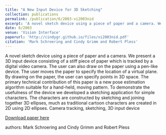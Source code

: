 ```yaml
---
title: "A New Input Device for 3D Sketching"
collection: publications
permalink: /publication/6/2003-vi2003nid
excerpt: 'A novel sketch device using a piece of paper and a camera. We present a 3D input device consisting of a stiff piece of paper which is tracked by a digital video camera. The user can also draw on the paper using a pen-like device. The user moves the paper to specify the location of a virtual plane. By drawing on the paper,  the user can specify points in 3D space. The primary technical contribution of this paper is a new pose estimation algorithm suitable for a hand-held,  moving pattern. To demonstrate the usefulness of the device we developed a sketching application for simple characters. The characters are constructed by sketching and joining together 3D ellipses,  much as traditional cartoon characters are created in 2D using 2D ellipses.  Camera tracking,  sketching,  3D input device, '
date: 6/2003
venue: 'Vision Interface'
paperurl: 'http://cindygr.github.io/files/vi2003nid.pdf'
citation: 'Mark Schroering and Cindy Grimm and Robert Pless'
---
```

A novel sketch device using a piece of paper and a camera. We present a 3D input device consisting of a stiff piece of paper which is tracked by a digital video camera. The user can also draw on the paper using a pen-like device. The user moves the paper to specify the location of a virtual plane. By drawing on the paper,  the user can specify points in 3D space. The primary technical contribution of this paper is a new pose estimation algorithm suitable for a hand-held,  moving pattern. To demonstrate the usefulness of the device we developed a sketching application for simple characters. The characters are constructed by sketching and joining together 3D ellipses,  much as traditional cartoon characters are created in 2D using 2D ellipses.  Camera tracking,  sketching,  3D input device

[Download paper here](http://cindygr.github.io/files/vi2003nid.pdf)

authors: Mark Schroering and Cindy Grimm and Robert Pless